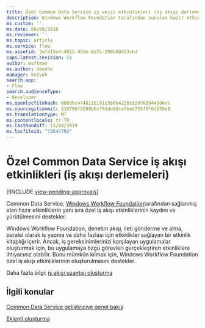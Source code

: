 ```yaml
---
title: Özel Common Data Service iş akışı etkinlikleri (iş akışı derlemeleri) | MicrosoftDocs
description: Windows Workflow Foundation tarafından sunulan hazır etkinliklerin yanı sıra özel Common Data Service iş akışı etkinliklerinin kaydı ve yürütülmesi hakkında bilgi edinin.
ms.custom: ''
ms.date: 08/08/2018
ms.reviewer: ''
ms.topic: article
ms.service: flow
ms.assetid: 3ef415ed-d815-45de-8a7c-398b80d23cbd
caps.latest.revision: 51
author: msftman
ms.author: deonhe
manager: kvivek
search.app:
- Flow
search.audienceType:
- developer
ms.openlocfilehash: 888dbc4748116191c566b4220c829700944806cc
ms.sourcegitcommit: 510706f5699b6cf9dda9dcafbed715f9f6d559e8
ms.translationtype: MT
ms.contentlocale: tr-TR
ms.lasthandoff: 11/04/2019
ms.locfileid: "73547793"
---
```

# <a name="custom-common-data-service-workflow-activities-workflow-assemblies"></a>Özel Common Data Service iş akışı etkinlikleri (iş akışı derlemeleri)
[!INCLUDE [view-pending-approvals](../includes/cc-rebrand.md)]

Common Data Service, [Windows Workflow Foundation](https://docs.microsoft.com/dotnet/framework/windows-workflow-foundation/)tarafından sağlanmış olan hazır etkinliklerin yanı sıra özel iş akışı etkinliklerinin kaydını ve yürütülmesini destekler. 

Windows Workflow Foundation, denetim akışı, ileti gönderme ve alma, paralel olarak iş yapma ve daha fazlası için etkinlikler sağlayan bir etkinlik kitaplığı içerir. Ancak, iş gereksinimlerinizi karşılayan uygulamalar oluşturmak için, bu uygulamaya özgü görevleri gerçekleştiren etkinliklere ihtiyacınız olabilir. Bunu mümkün kılmak için, Windows Workflow Foundation özel iş akışı etkinliklerinin oluşturulmasını destekler.

Daha fazla bilgi: [iş akışı uzantısı oluşturma](/powerapps/developer/common-data-service/apply-business-logic-with-code) 
  
## <a name="related-topics"></a>İlgili konular

[Common Data Service geliştiriciye genel bakış](/powerapps/developer/common-data-service/overview)
  
[Eklenti oluşturma](/powerapps/developer/common-data-service/apply-business-logic-with-code#create-a-plug-in) 
  


